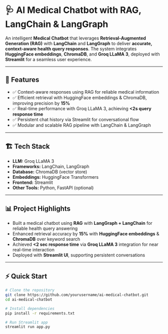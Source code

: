 # 🩺 AI Medical Chatbot with RAG, LangChain & LangGraph  

An intelligent **Medical Chatbot** that leverages **Retrieval-Augmented Generation (RAG)** with **LangChain** and **LangGraph** to deliver **accurate, context-aware health query responses**. The system integrates **HuggingFace embeddings**, **ChromaDB**, and **Groq LLaMA 3**, deployed with **Streamlit** for a seamless user experience.  

---

## 🚀 Features  
- ✅ Context-aware responses using RAG for reliable medical information  
- ✅ Efficient retrieval with HuggingFace embeddings & ChromaDB, improving precision by **15%**  
- ✅ Real-time performance with Groq LLaMA 3, achieving **<2s query response time**  
- ✅ Persistent chat history via Streamlit for conversational flow  
- ✅ Modular and scalable RAG pipeline with LangChain & LangGraph  

---

## 🏗️ Tech Stack  
- **LLM:** Groq LLaMA 3  
- **Frameworks:** LangChain, LangGraph  
- **Database:** ChromaDB (vector store)  
- **Embeddings:** HuggingFace Transformers  
- **Frontend:** Streamlit  
- **Other Tools:** Python, FastAPI (optional)  

---

## 📊 Project Highlights  
- Built a medical chatbot using **RAG** with **LangGraph + LangChain** for reliable health query answering  
- Enhanced retrieval accuracy by **15%** with **HuggingFace embeddings** & **ChromaDB** over keyword search  
- Achieved **<2 sec response time** via **Groq LLaMA 3** integration for near real-time interaction  
- Deployed with **Streamlit UI**, supporting persistent conversations  

---

## ⚡ Quick Start  

```bash
# Clone the repository
git clone https://github.com/yourusername/ai-medical-chatbot.git
cd ai-medical-chatbot

# Install dependencies
pip install -r requirements.txt

# Run Streamlit app
streamlit run app.py
